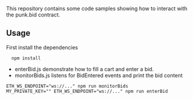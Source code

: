 This repository contains some code samples showing how to interact with the punk.bid contract.

## Usage

First install the dependencies

```
  npm install
```

- enterBid.js demonstrate how to fill a cart and enter a bid.
- monitorBids.js listens for BidEntered events and print the bid content

```
ETH_WS_ENDPOINT="ws://..." npm run monitorBids
MY_PRIVATE_KEY="" ETH_WS_ENDPOINT="ws://..." npm run enterBid
```
